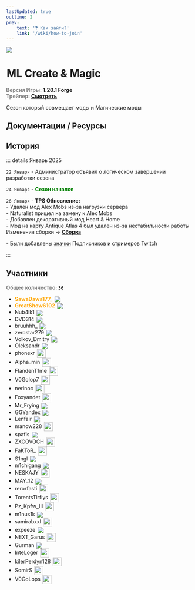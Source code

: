 ```yaml
---
lastUpdated: true
outline: 2
prev: 
    text: '❓ Как зайти?'
    link: '/wiki/how-to-join'
---
```


![](/WIKI/ML-Create-N-Magic/banner.png)

# <iconify-icon icon="game-icons:steampunk-goggles"  style="margin-bottom:-0.3rem;margin-right:0.10rem;margin:center;color: #d77b57"></iconify-icon> ML Create & Magic <br/> <span style="color: gray;"><sup></sup></span>

**<span style="color: gray;">Версия Игры:</span> 1.20.1 Forge** <br/>
**<span style="color: gray;">Трейлер:</span> [Смотреть](https://youtu.be/jEi3TTYrKgI)**

Сезон который совмещает моды <Pill name="Create" link="https://www.curseforge.com/minecraft/mc-mods/create" image="https://media.forgecdn.net/avatars/thumbnails/1065/184/64/64/638598725500886388.png" /> и Магические моды

<!-- ::: details Трейлер

<Vid id="jEi3TTYrKgI" to="youtube" />

Премьера состоялась 23 Января в 4:30 по МСК
::: -->


## Документации / Ресурсы

<Links :items="[
    { 
        name: 'Сборка', 
        link: 'ml-createmagic/modpack', 
        icon: 'solar:box-bold-duotone',
        color: '#868dcc'
    },
    { 
        name: 'Значки', 
        link: 'ml-createmagic/nickname-custom', 
        icon: 'solar:medal-star-circle-bold-duotone',
        color: '#868dcc'
    },
    { 
        name: 'FlectoneChat', 
        link: 'ml-vanila/flectone-chat', 
        icon: 'solar:chat-round-dots-bold-duotone',
        color: '#868dcc'
    },
    {
      name: 'Подписка Plus',
      desc: 'Boosty',
      link: '/wiki/minelacs-plus',
      icon: 'simple-icons:boosty',
      color: '#f0662a'
    },
  ]"
/>

## История
::: details Январь 2025

`22 Января` - Администратор объявил о логическом завершении разработки сезона

`24 Января` - **<span style="color: green;">Сезон начался</span>**

`26 Января` - **TPS Обновление:** <br/>
\- Удален мод Alex Mobs из-за нагрузки сервера<br/>
\- Naturalist пришел на замену к Alex Mobs<br/>
\- Добавлен декоративный мод Heart & Home<br/>
\- Мод на карту Antique Atlas 4 был удален из-за нестабильности работы<br/>
Изменения сборки -> **[Сборка](ml-createmagic/modpack)**<br/> 

\- Были добавлены [значки](ml-createmagic/nickname-custom) Подписчиков <Pill name="Plus" link="/wiki/minelacs-plus" icon="simple-icons:boosty" color="#f0662a" /> и стримеров Twitch

:::

## Участники
**<span style="color: gray;">Общее количество:</span> `36`**

- **<span style="color: orange;">SawaDawa177_</span>** <img src="https://api.mineatar.io/face/0c81442c240b4087851ff50f3d8fd589?scale=3" style="display: inline; margin: 0 2px; vertical-align: middle;" />
- **<span style="color: orange;">GreatShow6102</span>** <img src="https://api.mineatar.io/face/ceb1b631-d2ff-4166-8458-e4c8498e1248?scale=3" style="display: inline; margin: 0 2px; vertical-align: middle;" />
- Nub4ik1  <img src="https://api.mineatar.io/face/d2b496f0-c2b0-4849-8dee-a6bda731a7eb?scale=3" style="display: inline; margin: 0 2px; vertical-align: middle;" />
- DVD314 <img src="https://api.mineatar.io/face/9806b0b5-baa2-48c6-b70e-64af239a78eb?scale=3" style="display: inline; margin: 0 2px; vertical-align: middle;" />
- bruuhhh_ <img src="https://api.mineatar.io/face/45e529c8-4a8e-44eb-b02c-5b99e41a9d1c?scale=3" style="display: inline; margin: 0 2px; vertical-align: middle;" /> 
- zerostar279 <img src="https://api.mineatar.io/face/cfc33bd0-b49d-4b65-99d8-92ee7090a011?scale=3" style="display: inline; margin: 0 2px; vertical-align: middle;" /> 
- Volkov_Dmitry <img src="https://api.mineatar.io/face/fb7aeb5d-4397-48de-ac23-c1785034ef21?scale=3" style="display: inline; margin: 0 2px; vertical-align: middle;" /> 
- Oleksandr <img src="https://api.mineatar.io/face/23453d68-e515-4bb0-be4f-1bc0c1ac8ef1?scale=3" style="display: inline; margin: 0 2px; vertical-align: middle;" />
- phonexr <img src="/minecraft/playerHeads/steveHead.png" style="display: inline; margin: 0 2px; vertical-align: middle;" width="24" height="24"/>
- Alpha_min <img src="/minecraft/playerHeads/steveHead.png" style="display: inline; margin: 0 2px; vertical-align: middle;" width="24" height="24"/>
- FlandenT1me <img src="/minecraft/playerHeads/steveHead.png" style="display: inline; margin: 0 2px; vertical-align: middle;" width="24" height="24"/>
- V0Golop7 <img src="/minecraft/playerHeads/steveHead.png" style="display: inline; margin: 0 2px; vertical-align: middle;" width="24" height="24"/>
- nerinoc <img src="/minecraft/playerHeads/steveHead.png" style="display: inline; margin: 0 2px; vertical-align: middle;" width="24" height="24"/>
- Foxyandet <img src="/minecraft/playerHeads/steveHead.png" style="display: inline; margin: 0 2px; vertical-align: middle;" width="24" height="24"/>
- Mr_Frying <img src="https://api.mineatar.io/face/8a587fdf-a714-42db-b460-cac37bfaaaeb?scale=3" style="display: inline; margin: 0 2px; vertical-align: middle;" />
- GGYandex <img src="https://api.mineatar.io/face/cc0c068e-8242-490b-9e1e-68dd925ebdb3?scale=3" style="display: inline; margin: 0 2px; vertical-align: middle;" />
- Lenfair <img src="https://api.mineatar.io/face/d36339eb-2d45-4c50-a1d9-06be69c1321e?scale=3" style="display: inline; margin: 0 2px; vertical-align: middle;" />
- manow228 <img src="/minecraft/playerHeads/steveHead.png" style="display: inline; margin: 0 2px; vertical-align: middle;" width="24" height="24"/>
- spafis <img src="https://api.mineatar.io/face/24c076a7-aecc-4934-9d95-19ccc5860bc2?scale=3" style="display: inline; margin: 0 2px; vertical-align: middle;" />
- ZXCOVOCH <img src="/minecraft/playerHeads/steveHead.png" style="display: inline; margin: 0 2px; vertical-align: middle;" width="24" height="24"/>
- FaKToR_ <img src="/minecraft/playerHeads/steveHead.png" style="display: inline; margin: 0 2px; vertical-align: middle;" width="24" height="24"/>
- S1ngl <img src="https://api.mineatar.io/face/cd017093-8033-4045-8204-fec3b17a9e69?scale=3" style="display: inline; margin: 0 2px; vertical-align: middle;" />
- m1chigang <img src="https://api.mineatar.io/face/566bac65-6941-4454-9d50-7a4339fc433a?scale=3" style="display: inline; margin: 0 2px; vertical-align: middle;" />
- NESKAJY <img src="/minecraft/playerHeads/steveHead.png" style="display: inline; margin: 0 2px; vertical-align: middle;" width="24" height="24"/>
- MAY_12 <img src="https://api.mineatar.io/face/119df178-117b-48c3-8eeb-4727ead662ed?scale=3" style="display: inline; margin: 0 2px; vertical-align: middle;" />
- rerorfasti <img src="/minecraft/playerHeads/steveHead.png" style="display: inline; margin: 0 2px; vertical-align: middle;" width="24" height="24"/>
- TorentsTirfiys <img src="/minecraft/playerHeads/steveHead.png" style="display: inline; margin: 0 2px; vertical-align: middle;" width="24" height="24"/>
- Pz_Kpfw_III <img src="/minecraft/playerHeads/steveHead.png" style="display: inline; margin: 0 2px; vertical-align: middle;" width="24" height="24"/>
- m1nus1k <img src="https://api.mineatar.io/face/2b4b6a4e-dfc1-41b4-926a-6cd0e18fb786?scale=3" style="display: inline; margin: 0 2px; vertical-align: middle;" />
- samirabxxl <img src="/minecraft/playerHeads/steveHead.png" style="display: inline; margin: 0 2px; vertical-align: middle;" width="24" height="24"/>
- expeeze <img src="https://api.mineatar.io/face/cdd3d3eb-57a9-46a2-961c-e52d2f1219f3?scale=3" style="display: inline; margin: 0 2px; vertical-align: middle;" />
- NEXT_Garus <img src="/minecraft/playerHeads/steveHead.png" style="display: inline; margin: 0 2px; vertical-align: middle;" width="24" height="24"/>
- Gurman <img src="https://api.mineatar.io/face/373d97b1-de94-4a6c-a71c-0cee5277e0b1?scale=3" style="display: inline; margin: 0 2px; vertical-align: middle;" />
- InteLoger <img src="/minecraft/playerHeads/steveHead.png" style="display: inline; margin: 0 2px; vertical-align: middle;" width="24" height="24"/>
- kilerPerdyn128 <img src="/minecraft/playerHeads/steveHead.png" style="display: inline; margin: 0 2px; vertical-align: middle;" width="24" height="24"/>
- SomirS <img src="/minecraft/playerHeads/steveHead.png" style="display: inline; margin: 0 2px; vertical-align: middle;" width="24" height="24"/>
- V0GoLops <img src="/minecraft/playerHeads/steveHead.png" style="display: inline; margin: 0 2px; vertical-align: middle;" width="24" height="24"/>